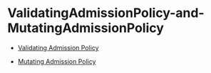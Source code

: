 # ValidatingAdmissionPolicy-and-MutatingAdmissionPolicy

* [Validating Admission Policy](https://kubernetes.io/docs/reference/access-authn-authz/validating-admission-policy/)

* [Mutating Admission Policy](https://kubernetes.io/docs/reference/access-authn-authz/mutating-admission-policy/)
